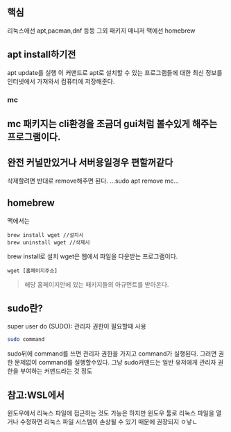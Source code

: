 ## 핵심
리눅스에선 apt,pacman,dnf 등등 그외 패키지 매니저
맥에선 homebrew

## apt install하기전
apt update를 실행 이 커맨드로 apt로 설치할 수 있는 프로그램들에 대한 최신 정보를 인터넷에서 가져와서 컴퓨터에 저장해준다.

### **mc**
mc 패키지는 cli환경을 조금더 gui처럼 볼수있게 해주는 프로그램이다.
---
완전 커널만있거나 서버용일경우 편할꺼같다
---
삭제할려면 반대로 remove해주면 된다.
...sudo apt remove mc...

## homebrew
맥에서는
```shell
brew install wget //설치시
brew uninstall wget //삭제시
```
brew install로 설치
wget은 웹에서 파일을 다운받는 프로그램이다.

```shell
wget [홈페이지주소]
```
> 해당 홈페이지안에 있는 패키지들의 아규먼트를 받아온다.


## sudo란?
super user do (SUDO): 관리자 권한이 필요할때 사용
```bash
sudo command
```
sudo뒤에 command를 쓰면 관리자 권한을 가지고 command가 실행된다. 그러면 권한 문제없이 command를 실행할수있다.
그냥 sudo커맨드는 일반 유저에게 관리자 권한을 부여하는 커맨드라는 것 정도

## 참고:WSL에서
윈도우에서 리눅스 파일에 접근하는 것도 가능은 하지만 윈도우 툴로 리눅스 파일을 열거나 수정하면 리눅스 파일 시스템이 손상될 수 있기 때문에 권장되지 ㅇ낳ㄴ